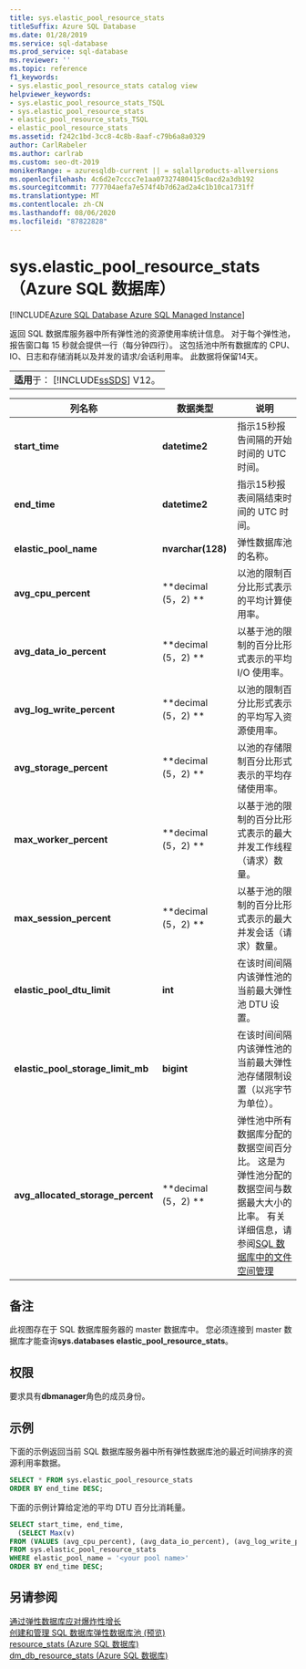 ```yaml
---
title: sys.elastic_pool_resource_stats
titleSuffix: Azure SQL Database
ms.date: 01/28/2019
ms.service: sql-database
ms.prod_service: sql-database
ms.reviewer: ''
ms.topic: reference
f1_keywords:
- sys.elastic_pool_resource_stats catalog view
helpviewer_keywords:
- sys.elastic_pool_resource_stats_TSQL
- sys.elastic_pool_resource_stats
- elastic_pool_resource_stats_TSQL
- elastic_pool_resource_stats
ms.assetid: f242c1bd-3cc8-4c8b-8aaf-c79b6a8a0329
author: CarlRabeler
ms.author: carlrab
ms.custom: seo-dt-2019
monikerRange: = azuresqldb-current || = sqlallproducts-allversions
ms.openlocfilehash: 4c6d2e7cccc7e1aa07327480415c0acd2a3db192
ms.sourcegitcommit: 777704aefa7e574f4b7d62ad2a4c1b10ca1731ff
ms.translationtype: MT
ms.contentlocale: zh-CN
ms.lasthandoff: 08/06/2020
ms.locfileid: "87822828"
---
```

# <a name="syselastic_pool_resource_stats-azure-sql-database"></a>sys.elastic_pool_resource_stats（Azure SQL 数据库）
[!INCLUDE[Azure SQL Database Azure SQL Managed Instance](../../includes/applies-to-version/asdb-asdbmi.md)]

  返回 SQL 数据库服务器中所有弹性池的资源使用率统计信息。 对于每个弹性池，报告窗口每 15 秒就会提供一行（每分钟四行）。 这包括池中所有数据库的 CPU、IO、日志和存储消耗以及并发的请求/会话利用率。 此数据将保留14天。 
  
||  
|-|  
|**适用**于： [!INCLUDE[ssSDS](../../includes/sssds-md.md)] V12。|  
  
|列名称|数据类型|说明|  
|-----------------|---------------|-----------------|  
|**start_time**|**datetime2**|指示15秒报告间隔的开始时间的 UTC 时间。|  
|**end_time**|**datetime2**|指示15秒报表间隔结束时间的 UTC 时间。|  
|**elastic_pool_name**|**nvarchar(128)**|弹性数据库池的名称。|  
|**avg_cpu_percent**|**decimal (5，2) **|以池的限制百分比形式表示的平均计算使用率。|  
|**avg_data_io_percent**|**decimal (5，2) **|以基于池的限制的百分比形式表示的平均 I/O 使用率。|  
|**avg_log_write_percent**|**decimal (5，2) **|以池的限制百分比形式表示的平均写入资源使用率。|  
|**avg_storage_percent**|**decimal (5，2) **|以池的存储限制百分比形式表示的平均存储使用率。|  
|**max_worker_percent**|**decimal (5，2) **|以基于池的限制的百分比形式表示的最大并发工作线程（请求）数量。|  
|**max_session_percent**|**decimal (5，2) **|以基于池的限制的百分比形式表示的最大并发会话（请求）数量。|  
|**elastic_pool_dtu_limit**|**int**|在该时间间隔内该弹性池的当前最大弹性池 DTU 设置。|  
|**elastic_pool_storage_limit_mb**|**bigint**|在该时间间隔内该弹性池的当前最大弹性池存储限制设置（以兆字节为单位）。|
|**avg_allocated_storage_percent**|**decimal (5，2) **|弹性池中所有数据库分配的数据空间百分比。  这是为弹性池分配的数据空间与数据最大大小的比率。  有关详细信息，请参阅[SQL 数据库中的文件空间管理](https://docs.microsoft.com/azure/sql-database/sql-database-file-space-management)|  
  
## <a name="remarks"></a>备注

 此视图存在于 SQL 数据库服务器的 master 数据库中。 您必须连接到 master 数据库才能查询**sys.databases elastic_pool_resource_stats**。  
  
## <a name="permissions"></a>权限

 要求具有**dbmanager**角色的成员身份。  
  
## <a name="examples"></a>示例

 下面的示例返回当前 SQL 数据库服务器中所有弹性数据库池的最近时间排序的资源利用率数据。  
  
```sql
SELECT * FROM sys.elastic_pool_resource_stats
ORDER BY end_time DESC;  
```

 下面的示例计算给定池的平均 DTU 百分比消耗量。  

```sql
SELECT start_time, end_time,
  (SELECT Max(v)
FROM (VALUES (avg_cpu_percent), (avg_data_io_percent), (avg_log_write_percent)) AS value(v)) AS [avg_DTU_percent]
FROM sys.elastic_pool_resource_stats
WHERE elastic_pool_name = '<your pool name>'
ORDER BY end_time DESC;  
```

## <a name="see-also"></a>另请参阅

 [通过弹性数据库应对爆炸性增长](https://azure.microsoft.com/documentation/articles/sql-database-elastic-pool/)   
 [创建和管理 SQL 数据库弹性数据库池 (预览) ](https://azure.microsoft.com/documentation/articles/sql-database-elastic-pool-portal/)   
 [resource_stats &#40;Azure SQL 数据库&#41;](../../relational-databases/system-catalog-views/sys-resource-stats-azure-sql-database.md)   
 [dm_db_resource_stats &#40;Azure SQL 数据库&#41;](../../relational-databases/system-dynamic-management-views/sys-dm-db-resource-stats-azure-sql-database.md)  
  
  

